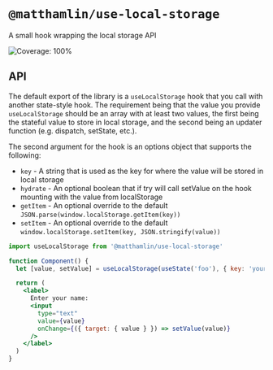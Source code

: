 # `@matthamlin/use-local-storage`

A small hook wrapping the local storage API

![Coverage: 100%](https://img.shields.io/badge/coverage-100%25-brightgreen?logo=jest)

## API

The default export of the library is a `useLocalStorage` hook that you call with
another state-style hook. The requirement being that the value you provide
`useLocalStorage` should be an array with at least two values, the first being
the stateful value to store in local storage, and the second being an updater
function (e.g. dispatch, setState, etc.).

The second argument for the hook is an options object that supports the
following:

- `key` - A string that is used as the key for where the value will be stored in
  local storage
- `hydrate` - An optional boolean that if try will call setValue on the hook
  mounting with the value from localStorage
- `getItem` - An optional override to the default
  `JSON.parse(window.localStorage.getItem(key))`
- `setItem` - An optional override to the default
  `window.localStorage.setItem(key, JSON.stringify(value))`

```jsx
import useLocalStorage from '@matthamlin/use-local-storage'

function Component() {
  let [value, setValue] = useLocalStorage(useState('foo'), { key: 'your-app' })

  return (
    <label>
      Enter your name:
      <input
        type="text"
        value={value}
        onChange={({ target: { value } }) => setValue(value)}
      />
    </label>
  )
}
```
